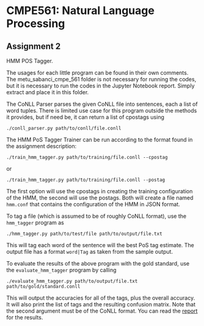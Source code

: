 # CMPE561: Natural Language Processing
## Assignment 2
HMM POS Tagger.

The usages for each little program can be found in their own comments. The metu_sabanci_cmpe_561 folder is not necessary for running the codes, but it is necessary to run the codes in the Jupyter Notebook report. Simply extract and place it in this folder.

The CoNLL Parser parses the given CoNLL file into sentences, each a list of word tuples. There is limited use case for this program outside the methods it provides, but if need be, it can return a list of cpostags using

    ./conll_parser.py path/to/conll/file.conll
The HMM PoS Tagger Trainer can be run according to the format found in the assignment description:

    ./train_hmm_tagger.py path/to/training/file.conll --cpostag
or

    ./train_hmm_tagger.py path/to/training/file.conll --postag
The first option will use the cpostags in creating the training configuration of the HMM, the second will use the postags. Both will create a file named `hmm.conf` that contains the configuration of the HMM in JSON format.

To tag a file (which is assumed to be of roughly CoNLL format), use the `hmm_tagger` program as

    ./hmm_tagger.py path/to/test/file path/to/output/file.txt
This will tag each word of the sentence will the best PoS tag estimate. The output file has a format `word|Tag` as taken from the sample output.

To evaluate the results of the above program with the gold standard, use the `evaluate_hmm_tagger` program by calling

    ./evaluate_hmm_tagger.py path/to/output/file.txt path/to/gold/standard.conll
This will output the accuracies for all of the tags, plus the overall accuracy. It will also print the list of tags and the resulting confusion matrix. Note that the second argument must be of the CoNLL format.
You can read the [report](Report.ipynb) for the results.